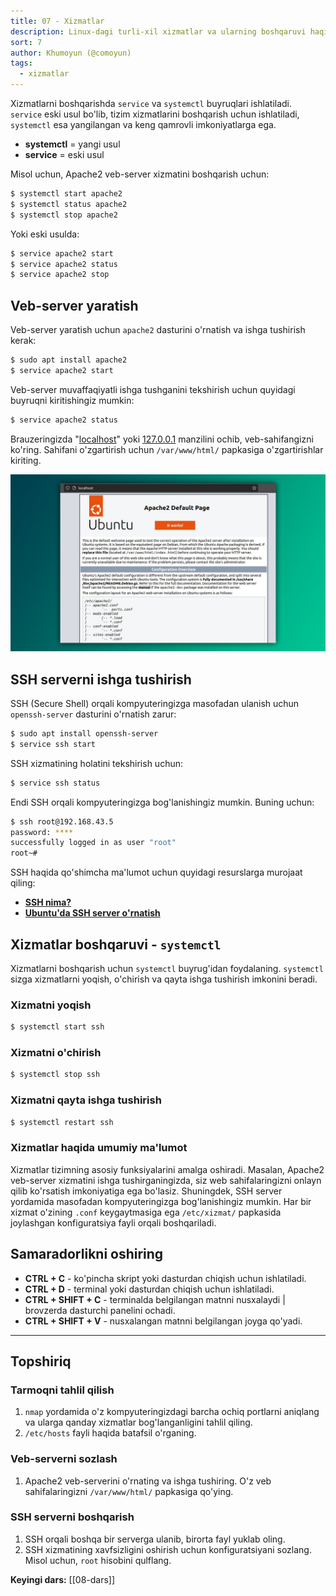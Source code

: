 ```yaml
---
title: 07 - Xizmatlar
description: Linux-dagi turli-xil xizmatlar va ularning boshqaruvi haqida gaplashamiz.
sort: 7
author: Khumoyun (@comoyun)
tags:
  - xizmatlar
---
```

Xizmatlarni boshqarishda `service` va `systemctl` buyruqlari ishlatiladi. `service` eski usul bo'lib, tizim xizmatlarini boshqarish uchun ishlatiladi, `systemctl` esa yangilangan va keng qamrovli imkoniyatlarga ega.

- **systemctl** = yangi usul
- **service** = eski usul

Misol uchun, Apache2 veb-server xizmatini boshqarish uchun:

```bash
$ systemctl start apache2
$ systemctl status apache2
$ systemctl stop apache2
```

Yoki eski usulda:

```bash
$ service apache2 start
$ service apache2 status
$ service apache2 stop
```

## Veb-server yaratish

Veb-server yaratish uchun `apache2` dasturini o'rnatish va ishga tushirish kerak:

```bash
$ sudo apt install apache2
$ service apache2 start
```

Veb-server muvaffaqiyatli ishga tushganini tekshirish uchun quyidagi buyruqni kiritishingiz mumkin:

```bash
$ service apache2 status
```

Brauzeringizda "[localhost](http://localhost)" yoki [127.0.0.1](http://127.0.0.1) manzilini ochib, veb-sahifangizni ko'ring. Sahifani o'zgartirish uchun `/var/www/html/` papkasiga o'zgartirishlar kiriting.

![apache2-web-server.png](./images/apache2-web-server.png)

## SSH serverni ishga tushirish

SSH (Secure Shell) orqali kompyuteringizga masofadan ulanish uchun `openssh-server` dasturini o'rnatish zarur:

```bash
$ sudo apt install openssh-server
$ service ssh start
```

SSH xizmatining holatini tekshirish uchun:

```bash
$ service ssh status
```

Endi SSH orqali kompyuteringizga bog'lanishingiz mumkin. Buning uchun:

```bash
$ ssh root@192.168.43.5
password: ****
successfully logged in as user "root"
root~#
```

SSH haqida qo'shimcha ma'lumot uchun quyidagi resurslarga murojaat qiling:

- **[SSH nima?](https://www.websiterating.com/uz/web-hosting/glossary/what-is-ssh/)**
- **[Ubuntu'da SSH server o'rnatish](https://uz.termotools.com/8299-installing-ssh-server-in-ubuntu.html)**

## Xizmatlar boshqaruvi - `systemctl`

Xizmatlarni boshqarish uchun `systemctl` buyrug'idan foydalaning. `systemctl` sizga xizmatlarni yoqish, o'chirish va qayta ishga tushirish imkonini beradi.

### Xizmatni yoqish

```bash
$ systemctl start ssh
```

### Xizmatni o'chirish

```bash
$ systemctl stop ssh
```

### Xizmatni qayta ishga tushirish

```bash
$ systemctl restart ssh
```

### Xizmatlar haqida umumiy ma'lumot

Xizmatlar tizimning asosiy funksiyalarini amalga oshiradi. Masalan, Apache2 veb-server xizmatini ishga tushirganingizda, siz web sahifalaringizni onlayn qilib ko'rsatish imkoniyatiga ega bo'lasiz. Shuningdek, SSH server yordamida masofadan kompyuteringizga bog'lanishingiz mumkin. Har bir xizmat o'zining `.conf` keygaytmasiga ega `/etc/xizmat/` papkasida joylashgan konfiguratsiya fayli orqali boshqariladi.

## Samaradorlikni oshiring

- **CTRL + C** - ko'pincha skript yoki dasturdan chiqish uchun ishlatiladi.
- **CTRL + D** - terminal yoki dasturdan chiqish uchun ishlatiladi.
- **CTRL + SHIFT + C** - terminalda belgilangan matnni nusxalaydi | brovzerda dasturchi panelini ochadi.
- **CTRL + SHIFT + V** - nusxalangan matnni belgilangan joyga qo'yadi.

---

## Topshiriq

### Tarmoqni tahlil qilish

1. `nmap` yordamida o'z kompyuteringizdagi barcha ochiq portlarni aniqlang va ularga qanday xizmatlar bog'langanligini tahlil qiling.
2. `/etc/hosts` fayli haqida batafsil o'rganing.

### Veb-serverni sozlash

1. Apache2 veb-serverini o'rnating va ishga tushiring. O'z veb sahifalaringizni `/var/www/html/` papkasiga qo'ying.

### SSH serverni boshqarish

1. SSH orqali boshqa bir serverga ulanib, birorta fayl yuklab oling.
2. SSH xizmatining xavfsizligini oshirish uchun konfiguratsiyani sozlang. Misol uchun, `root` hisobini qulflang.

**Keyingi dars:** [[08-dars]]